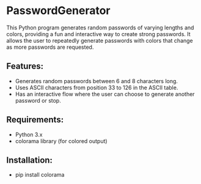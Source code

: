 # PasswordGenerator
This Python program generates random passwords of varying lengths and colors, providing a fun and interactive way to create strong passwords. It allows the user to repeatedly generate passwords with colors that change as more passwords are requested.

## Features:
- Generates random passwords between 6 and 8 characters long.
- Uses ASCII characters from position 33 to 126 in the ASCII table.
- Has an interactive flow where the user can choose to generate another password or stop.

## Requirements:
- Python 3.x
- colorama library (for colored output)

## Installation:
- pip install colorama
